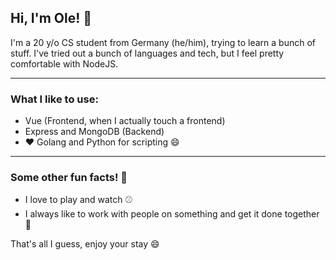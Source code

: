 ## Hi, I'm Ole! :wave:

I'm a 20 y/o CS student from Germany (he/him), trying to learn a bunch of stuff. I've tried out a bunch of languages and tech, but I feel pretty comfortable with NodeJS.
<hr>

### What I like to use:

* Vue (Frontend, when I actually touch a frontend)
* Express and MongoDB (Backend)
* :heart: Golang and Python for scripting :smile:
<hr>

### Some other fun facts! :balloon:

* I love to play and watch :baseball:
* I always like to work with people on something and get it done together :muscle:

That's all I guess, enjoy your stay :smile:



